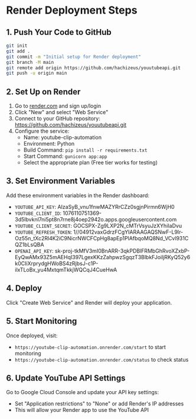 # Render Deployment Steps

## 1. Push Your Code to GitHub

```bash
git init
git add .
git commit -m "Initial setup for Render deployment"
git branch -M main
git remote add origin https://github.com/hachizeus/youutubeapi.git
git push -u origin main
```

## 2. Set Up on Render

1. Go to [render.com](https://render.com) and sign up/login
2. Click "New" and select "Web Service"
3. Connect to your GitHub repository: https://github.com/hachizeus/youutubeapi.git
4. Configure the service:
   - Name: youtube-clip-automation
   - Environment: Python
   - Build Command: `pip install -r requirements.txt`
   - Start Command: `gunicorn app:app`
   - Select the appropriate plan (Free tier works for testing)

## 3. Set Environment Variables

Add these environment variables in the Render dashboard:
- `YOUTUBE_API_KEY`: AIzaSyB_vnu1fnwMAZYRrCZz0sgjnPirmn6WjH0
- `YOUTUBE_CLIENT_ID`: 1076110751369-3d5lbvknl7ni5pt8n7rne8j4oep2942o.apps.googleusercontent.com
- `YOUTUBE_CLIENT_SECRET`: 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
- `YOUTUBE_REFRESH_TOKEN`: 1//04912vaxGdrzFCgYIARAAGAQSNwF-L9Ir-Oz55n_tXc2Rl4K2iC9NicrNWCFCpHg8apEp1PlAfbqoMQ8Nd_VCvl931CQZ1bLsQBA
- `OPENAI_API_KEY`: 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

## 4. Deploy

Click "Create Web Service" and Render will deploy your application.

## 5. Start Monitoring

Once deployed, visit:
- `https://youtube-clip-automation.onrender.com/start` to start monitoring
- `https://youtube-clip-automation.onrender.com/status` to check status

## 6. Update YouTube API Settings

Go to Google Cloud Console and update your API key settings:
- Set "Application restrictions" to "None" or add Render's IP addresses
- This will allow your Render app to use the YouTube API